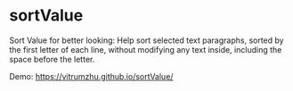 # sortValue
Sort Value for better looking: Help sort selected text paragraphs, sorted by the first letter of each line, without modifying any text inside, including the space before the letter.

Demo:
https://vitrumzhu.github.io/sortValue/
